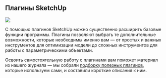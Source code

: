 ## Плагины SketchUp

![](/img/ISB_12/1657174099_mvrdv-imprint-cover.jpg#rounded)

С помощью плагинов SketchUp можно существенно расширить базовые функции программы. Плагины позволяют выбрать те дополнительные возможности, которые необходимы именно вам — от простых и важных инструментов для оптимизации модели до сложных инструментов для работы с параметрическими объектами.

Освоить самостоятельную работу с плагинами вам поможет материал из нашего журнала — мы собрали [подборку полезных плагинов](https://softculture.cc/blog/entries/articles/kollektsiya-plaginov-sketch-up), которые используем сами, и составили короткие описания к ним.
